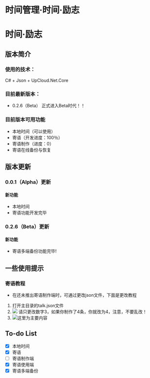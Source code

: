 # 时间管理·时间·励志
# 时间·励志

## 版本简介
### 使用的技术：
C# +  Json  +  UpCloud.Net.Core
### 目前最新版本：
- 0.2.6（Beta）
正式进入Beta时代！！

### 目前版本可用功能
 - 本地时间（可以使用）
 - 寄语（开发进度：100％）
  - 寄语制作（进度：0） 
 - 寄语在线备份与恢复 


## 版本更新
### 0.0.1（Alpha）更新
#### 新功能
- 本地时间
- 寄语功能开发完毕

### 0.2.6（Beta）更新
#### 新功能
- 寄语多端备份功能完毕!

## 一些使用提示
### 寄语教程
- 在还未推出寄语制作端时，可通过更改json文件，下面是更改教程

1. 打开主目录的talk.json文件
2. ![](https://blogoss.lyqmc.cn/2020/05/01/15882974036529.jpg) 请只更改数字3，如果你制作了4条，你就改为4，注意，不要乱改！
3. ![](https://blogoss.lyqmc.cn/2020/05/01/15882975271588.jpg)这里为主要内容


## To-do List
- [x] 本地时间
- [x] 寄语
 - [ ] 寄语制作端
 - [x] 寄语使用端
- [x] 寄语多端备份
